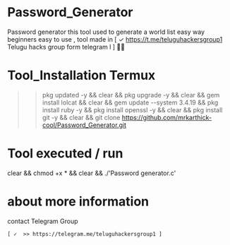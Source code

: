 # Password_Generator
Password generator this tool used to generate a world list easy way beginners easy to use , tool made in
[ ✓  https://t.me/teluguhackersgroup1 Telugu  hacks group form telegram l ] 👍🏻 


# Tool_Installation  Termux 


  >> pkg updated -y && clear && pkg upgrade -y && 
clear && gem install lolcat && clear &&   gem update --system 3.4.19 && pkg install ruby -y && pkg install openssl -y && clear &&
pkg install git -y && clear &&
git clone https://github.com/mrkarthick-cool/Password_Generator.git


 # Tool executed / run 
 
   
  clear && chmod +x * && clear && ./'Password generator.c'


  # about more information

   contact Telegram Group 
    
    [ ✓  >> https://telegram.me/teluguhackersgroup1 ]

   

  

 
